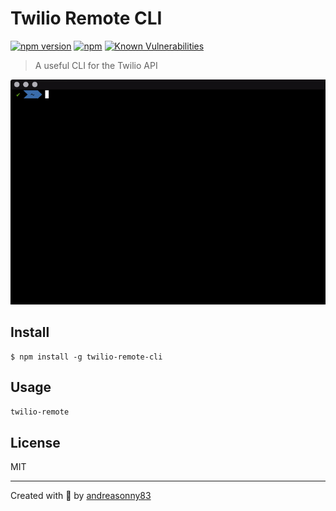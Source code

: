 # Twilio Remote CLI

[![npm version](https://badge.fury.io/js/twilio-remote-cli.svg)](https://badge.fury.io/js/twilio-remote-cli)
[![npm](https://img.shields.io/npm/dt/twilio-remote-cli.svg)](https://www.npmjs.com/package/twilio-remote-cli)
[![Known Vulnerabilities](https://snyk.io/test/github/andreasonny83/twilio-remote-cli/badge.svg?targetFile=package.json)](https://snyk.io/test/github/andreasonny83/twilio-remote-cli?targetFile=package.json)

> A useful CLI for the Twilio API

<img src="https://raw.githubusercontent.com/andreasonny83/twilio-remote-cli/master/img/twilio-remote-cli.gif" width="700">

## Install

```
$ npm install -g twilio-remote-cli
```

## Usage

```sh
twilio-remote
```

## License

MIT

---

Created with 🦄 by [andreasonny83](https://about.me/andreasonny83)